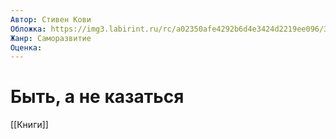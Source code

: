 ```yaml
---
Автор: Стивен Кови
Обложка: https://img3.labirint.ru/rc/a02350afe4292b6d4e3424d2219ee096/363x561q80/books54/533869/cover.jpg?1612697206
Жанр: Саморазвитие
Оценка:
---
```


# Быть, а не казаться

[[Книги]]